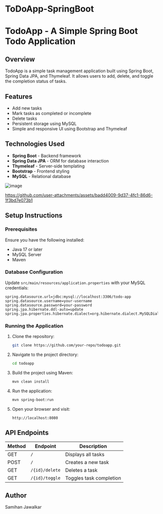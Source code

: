 # ToDoApp-SpringBoot

# TodoApp - A Simple Spring Boot Todo Application

## Overview
TodoApp is a simple task management application built using Spring Boot, Spring Data JPA, and Thymeleaf. It allows users to add, delete, and toggle the completion status of tasks.

## Features
- Add new tasks
- Mark tasks as completed or incomplete
- Delete tasks
- Persistent storage using MySQL
- Simple and responsive UI using Bootstrap and Thymeleaf

## Technologies Used
- **Spring Boot** - Backend framework
- **Spring Data JPA** - ORM for database interaction
- **Thymeleaf** - Server-side templating
- **Bootstrap** - Frontend styling
- **MySQL** - Relational database

![image](https://github.com/user-attachments/assets/93ca2e47-5d4d-4151-b0b4-185853a9113d)

https://github.com/user-attachments/assets/badd4009-9d37-4fc1-86d6-1f3bd7e073b1


## Setup Instructions
### Prerequisites
Ensure you have the following installed:
- Java 17 or later
- MySQL Server
- Maven

### Database Configuration
Update `src/main/resources/application.properties` with your MySQL credentials:
```properties
spring.datasource.url=jdbc:mysql://localhost:3306/todo-app
spring.datasource.username=your-username
spring.datasource.password=your-password
spring.jpa.hibernate.ddl-auto=update
spring.jpa.properties.hibernate.dialect=org.hibernate.dialect.MySQLDialect
```

### Running the Application
1. Clone the repository:
   ```sh
   git clone https://github.com/your-repo/todoapp.git
   ```
2. Navigate to the project directory:
   ```sh
   cd todoapp
   ```
3. Build the project using Maven:
   ```sh
   mvn clean install
   ```
4. Run the application:
   ```sh
   mvn spring-boot:run
   ```
5. Open your browser and visit:
   ```
   http://localhost:8080
   ```

## API Endpoints
| Method | Endpoint         | Description                  |
|--------|-----------------|------------------------------|
| GET    | `/`             | Displays all tasks          |
| POST   | `/`             | Creates a new task          |
| GET    | `/{id}/delete`  | Deletes a task              |
| GET    | `/{id}/toggle`  | Toggles task completion     |


## Author
Samihan Jawalkar

